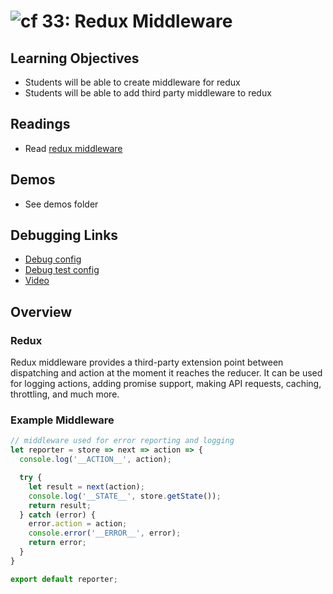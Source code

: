 ![cf](http://i.imgur.com/7v5ASc8.png) 33: Redux Middleware
===

## Learning Objectives
* Students will be able to create middleware for redux
* Students will be able to add third party middleware to redux

## Readings
* Read [redux middleware](http://redux.js.org/docs/advanced/Middleware.html)

## Demos
* See demos folder


## Debugging Links
* [Debug config](https://github.com/facebook/create-react-app/blob/master/packages/react-scripts/template/README.md#visual-studio-code)
* [Debug test config](https://github.com/facebook/create-react-app/blob/master/packages/react-scripts/template/README.md#debugging-tests-in-visual-studio-code)
* [Video](https://www.youtube.com/watch?v=UI7dpnVoad8)


## Overview

### Redux
Redux middleware provides a third-party extension point between dispatching and action at the moment it reaches the reducer. It can be used for logging actions, adding promise support, making API requests, caching, throttling, and much more.

### Example Middleware

``` javascript
// middleware used for error reporting and logging
let reporter = store => next => action => {
  console.log('__ACTION__', action);

  try {
    let result = next(action);
    console.log('__STATE__', store.getState());
    return result;
  } catch (error) {
    error.action = action;
    console.error('__ERROR__', error);
    return error;
  }
}

export default reporter;
```

